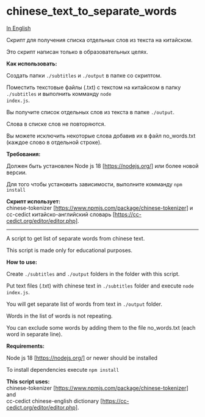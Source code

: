# chinese_text_to_separate_words

<a href="#ENG">In English</a>

Скрипт для получения списка отдельных слов из текста на китайском.

Это скрипт написан только в образовательных целях.

<b>Как использовать:</b>

Создать папки <code>./subtitles</code> и <code>./output</code> в папке со скриптом.

Поместить текстовые файлы (.txt) с текстом на китайском в папку <code>./subtitles</code> и выполнить комманду <code>node index.js</code>.

Вы получите список отдельных слов из текста в папке <code>./output</code>.

Слова в списке слов не повторяются.

Вы можете исключить некоторые слова добавив их в файл no_words.txt (каждое слово в отдельной строке).

<b>Требования:</b>

Должен быть установлен Node js 18 [https://nodejs.org/] или более новой версии.

Для того чтобы установить зависимости, выполните комманду <code>npm install</code>

<b>Скрипт использует:</b> </br>
chinese-tokenizer [https://www.npmjs.com/package/chinese-tokenizer] и  </br>
cc-cedict китайско-английский словарь [https://cc-cedict.org/editor/editor.php].

<hr id="ENG"/>

A script to get list of separate words from chinese text.

This script is made only for educational purposes.

<b>How to use:</b>

Create <code>./subtitles</code> and <code>./output</code> folders in the folder with this script.

Put text files (.txt) with chinese text in <code>./subtitles</code> folder and execute <code>node index.js</code>.

You will get separate list of words from text in <code>./output</code> folder. 

Words in the list of words is not repeating.

You can exclude some words by adding them to the file no_words.txt (each word in separate line).

<b>Requirements:</b>

Node js 18 [https://nodejs.org/] or newer should be installed

To install dependencies execute <code>npm install</code>

<b>This script uses:</b> </br>
chinese-tokenizer [https://www.npmjs.com/package/chinese-tokenizer] and  </br>
cc-cedict chinese-english dictionary [https://cc-cedict.org/editor/editor.php].
